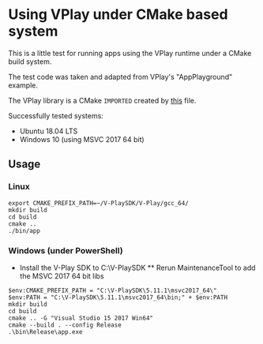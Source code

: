 # Using VPlay under CMake based system

This is a little test for running apps using the VPlay runtime under a CMake build system.

The test code was taken and adapted from VPlay's "AppPlayground" example.

The VPlay library is a CMake `IMPORTED` created by [this](vplay.cmake) file.

Successfully tested systems:

* Ubuntu 18.04 LTS
* Windows 10 (using MSVC 2017 64 bit)

## Usage

### Linux

```
export CMAKE_PREFIX_PATH=~/V-PlaySDK/V-Play/gcc_64/
mkdir build
cd build
cmake ..
./bin/app
```

### Windows (under PowerShell)

* Install the V-Play SDK to C:\V-PlaySDK
** Rerun MaintenanceTool to add the MSVC 2017 64 bit libs

```
$env:CMAKE_PREFIX_PATH = "C:\V-PlaySDK\5.11.1\msvc2017_64\"
$env:PATH = "C:\V-PlaySDK\5.11.1\msvc2017_64\bin;" + $env:PATH
mkdir build
cd build
cmake .. -G "Visual Studio 15 2017 Win64"
cmake --build . --config Release
.\bin\Release\app.exe
```
